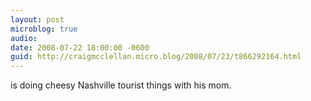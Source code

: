 ```yaml
---
layout: post
microblog: true
audio: 
date: 2008-07-22 18:00:00 -0600
guid: http://craigmcclellan.micro.blog/2008/07/23/t866292164.html
---
```

is doing cheesy Nashville tourist things with his mom.
